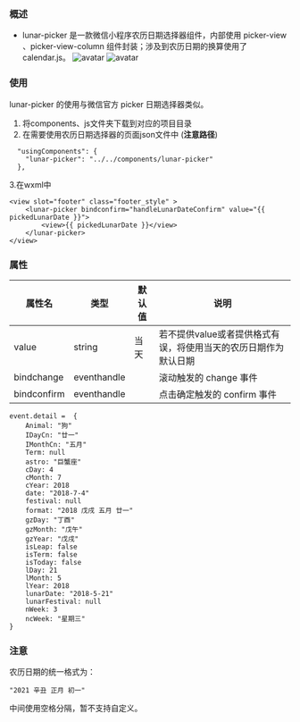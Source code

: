 ### 概述
- lunar-picker 是一款微信小程序农历日期选择器组件，内部使用 picker-view 、picker-view-column 组件封装；涉及到农历日期的换算使用了calendar.js。
![avatar](https://images.cnblogs.com/cnblogs_com/engeng/2086212/o_211228104352_lunar-picker1.png)
![avatar](https://images.cnblogs.com/cnblogs_com/engeng/2086212/o_211228104227_lunar-picker2.png)

### 使用
lunar-picker 的使用与微信官方 picker 日期选择器类似。

1. 将components、js文件夹下载到对应的项目目录
2. 在需要使用农历日期选择器的页面json文件中 (**注意路径**)

```
  "usingComponents": {
    "lunar-picker": "../../components/lunar-picker"
  },
```


3.在wxml中

```
<view slot="footer" class="footer_style" >
    <lunar-picker bindconfirm="handleLunarDateConfirm" value="{{ pickedLunarDate }}">
        <view>{{ pickedLunarDate }}</view>
    </lunar-picker>
</view>
```
### 属性


属性名 | 类型 | 默认值 | 说明
---|---|---|---
value | string | 当天 | 若不提供value或者提供格式有误，将使用当天的农历日期作为默认日期
bindchange | eventhandle | | 滚动触发的 change 事件
bindconfirm | eventhandle | | 点击确定触发的 confirm 事件



```
event.detail =  {
    Animal: "狗"
    IDayCn: "廿一"
    IMonthCn: "五月"
    Term: null
    astro: "巨蟹座"
    cDay: 4
    cMonth: 7
    cYear: 2018
    date: "2018-7-4"
    festival: null
    format: "2018 戊戌 五月 廿一"
    gzDay: "丁酉"
    gzMonth: "戊午"
    gzYear: "戊戌"
    isLeap: false
    isTerm: false
    isToday: false
    lDay: 21
    lMonth: 5
    lYear: 2018
    lunarDate: "2018-5-21"
    lunarFestival: null
    nWeek: 3
    ncWeek: "星期三"
}
```

### 注意
农历日期的统一格式为：
```
"2021 辛丑 正月 初一"
```
中间使用空格分隔，暂不支持自定义。

